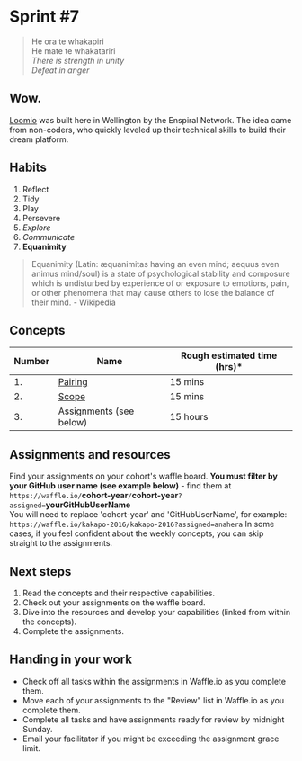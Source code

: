 # Sprint #7

> He ora te whakapiri<br>
> He mate te whakatariri<br>
> *There is strength in unity*<br>
> *Defeat in anger*<br>

## Wow.
[Loomio](https://www.loomio.org/) was built here in Wellington by the Enspiral Network. The idea came from non-coders, who quickly leveled up their technical skills to build their dream platform. 

## Habits

<!-- learn > develop > practice -->
1. Reflect
2. Tidy
3. Play
5. Persevere
6. *Explore*
6. *Communicate*
7. **Equanimity**

>Equanimity (Latin: æquanimitas having an even mind; aequus even animus mind/soul) is a state of psychological stability and composure which is undisturbed by experience of or exposure to emotions, pain, or other phenomena that may cause others to lose the balance of their mind. - Wikipedia

## Concepts

Number | Name | Rough estimated time (hrs)*
--------|-------------------|----------
1. | [Pairing](https://github.com/dev-academy-programme/curriculum/tree/master/concepts/pairing) | 15 mins
2. | [Scope](https://github.com/dev-academy-programme/curriculum/tree/master/concepts/js-scope) | 15 mins
3. | Assignments (see below) | 15 hours


## Assignments and resources
Find your assignments on your cohort's waffle board. **You must filter by your GitHub user name (see example below)** - find them at<br> `https://waffle.io/`**cohort-year**`/`**cohort-year**`?assigned=`**yourGitHubUserName**
<br>
You will need to replace 'cohort-year' and 'GitHubUserName', for example:<br> `https://waffle.io/kakapo-2016/kakapo-2016?assigned=anahera`
In some cases, if you feel confident about the weekly concepts, you can skip straight to the assignments.

## Next steps
1. Read the concepts and their respective capabilities.
2. Check out your assignments on the waffle board.
3. Dive into the resources and develop your capabilities (linked from within the concepts).
4. Complete the assignments.

## Handing in your work
- Check off all tasks within the assignments in Waffle.io as you complete them.
- Move each of your assignments to the "Review" list in Waffle.io as you complete them.
- Complete all tasks and have assignments ready for review by midnight Sunday.
- Email your facilitator if you might be exceeding the assignment grace limit.
